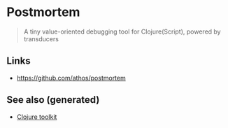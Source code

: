 # Postmortem

> A tiny value-oriented debugging tool for Clojure(Script), powered by transducers


## Links

-   <https://github.com/athos/postmortem>


## See also (generated)

-   [Clojure toolkit](20200505124946-clj_toolkit.md)
